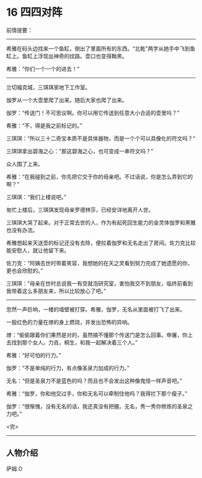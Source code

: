 # 16 四四对阵

前情提要：

---

希雅在码头边找来一个鱼缸，倒出了里面所有的东西。“北乾"两字从她手中飞到鱼缸上。鱼缸上浮现出神奇的纹路。壶口也变得黝黑。

希雅：“你们一个一个的进去！”

---

兰切福克城，三琪琪家地下工作室。

伽罗从一个大壶里爬了出来。随后大家也爬了出来。

伽罗：“传送门！不可思议啊。你可以用它传送到任意大小合适的壶里吗？”

希雅：“不，得是我之前标记的。”

三琪琪：“所以三十二奇宝本质不是具体器物，而是一个个可以具像化的符文吗？“

三琪琪拿出碧海之心："那这碧海之心，也可变成一串符文吗？”

众人围了上来。

希雅：“在我碰到之前，你先把它交于你的母亲吧。不过话说，你是怎么弄到它的啊？”

三琪琪：“我们上楼说吧。”

匆忙上楼后，三琪琪发现母亲罗德林莎，已经安详地离开人世。

三琪琪大哭了起来。对于正常去世的人，作为有起死回生能力的金灵体伽罗和黑雅也没有办法。

希雅想起来天送壶的标记还没有去除，便拉着伽罗和无名走出了房间。佐力克比较能安慰人，就让他留下来。

佐力克：“阿姨去世时带着笑容，我想她的在天之灵看到努力完成了她遗愿的你，更也会欣慰的。”

三琪琪：“母亲在世时总说我一有空就泡研究室，害怕我交不到朋友，临终前看到我带着这么多朋友来，所以比较放心了吧。”

---

忽然一声巨响，一楼的墙壁被打穿。希雅，伽罗，无名从里面被打飞了出来。

一股红色的力量在燎的身上燃烧，并发出恐怖的异响。

燎：“偷偷跟着你们果然是对的，虽然搞不懂那个传送门是怎么回事。申屠，你上去找到那个女人。力垚，桐生，和我一起解决着三个人。”

希雅：“好可怕的行力。”

伽罗：“不是单纯的行力，有点像圣泉力加成的行力。”

无名：“但是圣泉力不是蓝色的吗？而且也不会发出这种像鬼怪一样声音吧。”

希雅：“伽罗，你和他交过手，你和无名可以牵制住他吗？我得拦下那个瘦子。”

伽罗：“很惭愧，没有无名的话，我还真没有把握。无名，秀一秀你修炼的圣泉之力吧。”

<完>

---

## 人物介绍

萨姆.O
